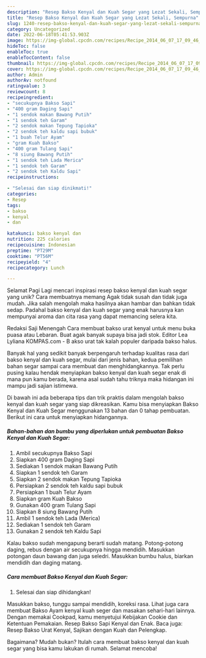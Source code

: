 ```yaml
---
description: "Resep Bakso Kenyal dan Kuah Segar yang Lezat Sekali, Sempurna"
title: "Resep Bakso Kenyal dan Kuah Segar yang Lezat Sekali, Sempurna"
slug: 1240-resep-bakso-kenyal-dan-kuah-segar-yang-lezat-sekali-sempurna
category: Uncategorized
date: 2022-06-18T05:41:53.903Z
image: https://img-global.cpcdn.com/recipes/Recipe_2014_06_07_17_09_46_220_692a35_original_20131105_022753/680x482cq70/bakso-kenyal-dan-kuah-segar-foto-resep-utama.jpg
hideToc: false
enableToc: true
enableTocContent: false
thumbnail: https://img-global.cpcdn.com/recipes/Recipe_2014_06_07_17_09_46_220_692a35_original_20131105_022753/680x482cq70/bakso-kenyal-dan-kuah-segar-foto-resep-utama.jpg
cover: https://img-global.cpcdn.com/recipes/Recipe_2014_06_07_17_09_46_220_692a35_original_20131105_022753/680x482cq70/bakso-kenyal-dan-kuah-segar-foto-resep-utama.jpg
author: Admin
authorAv: notfound
ratingvalue: 3
reviewcount: 8
recipeingredient:
- "secukupnya Bakso Sapi"
- "400 gram Daging Sapi"
- "1 sendok makan Bawang Putih"
- "1 sendok teh Garam"
- "2 sendok makan Tepung Tapioka"
- "2 sendok teh kaldu sapi bubuk"
- "1 buah Telur Ayam"
- "gram Kuah Bakso"
- "400 gram Tulang Sapi"
- "8 siung Bawang Putih"
- "1 sendok teh Lada Merica"
- "1 sendok teh Garam"
- "2 sendok teh Kaldu Sapi"
recipeinstructions:

- "Selesai dan siap dinikmati!"
categories:
- Resep
tags:
- bakso
- kenyal
- dan

katakunci: bakso kenyal dan 
nutrition: 225 calories
recipecuisine: Indonesian
preptime: "PT29M"
cooktime: "PT56M"
recipeyield: "4"
recipecategory: Lunch

---
```



Selamat Pagi Lagi mencari inspirasi resep bakso kenyal dan kuah segar yang unik? Cara membuatnya memang Agak tidak susah dan tidak juga mudah. Jika salah mengolah maka hasilnya akan hambar dan bahkan tidak sedap. Padahal bakso kenyal dan kuah segar yang enak harusnya kan mempunyai aroma dan cita rasa yang dapat memancing selera kita.


Redaksi Saji Menengah Cara membuat bakso urat kenyal untuk menu buka puasa atau Lebaran. Buat agak banyak supaya bisa jadi stok. Editor Lea Lyliana KOMPAS.com - B akso urat tak kalah populer daripada bakso halus.

Banyak hal yang sedikit banyak berpengaruh terhadap kualitas rasa dari bakso kenyal dan kuah segar, mulai dari jenis bahan, kedua pemilihan bahan segar sampai cara membuat dan menghidangkannya. Tak perlu pusing kalau hendak menyiapkan bakso kenyal dan kuah segar enak di mana pun kamu berada, karena asal sudah tahu triknya maka hidangan ini mampu jadi sajian istimewa.


Di bawah ini ada beberapa tips dan trik praktis dalam mengolah bakso kenyal dan kuah segar yang siap dikreasikan. Kamu bisa menyiapkan Bakso Kenyal dan Kuah Segar menggunakan 13 bahan dan 0 tahap pembuatan. Berikut ini cara untuk menyiapkan hidangannya.

<!--inarticleads1-->

##### Bahan-bahan dan bumbu yang diperlukan untuk pembuatan Bakso Kenyal dan Kuah Segar:

1. Ambil secukupnya Bakso Sapi
1. Siapkan 400 gram Daging Sapi
1. Sediakan 1 sendok makan Bawang Putih
1. Siapkan 1 sendok teh Garam
1. Siapkan 2 sendok makan Tepung Tapioka
1. Persiapkan 2 sendok teh kaldu sapi bubuk
1. Persiapkan 1 buah Telur Ayam
1. Siapkan gram Kuah Bakso
1. Gunakan 400 gram Tulang Sapi
1. Siapkan 8 siung Bawang Putih
1. Ambil 1 sendok teh Lada (Merica)
1. Sediakan 1 sendok teh Garam
1. Gunakan 2 sendok teh Kaldu Sapi


Kalau bakso sudah mengapung berarti sudah matang. Potong-potong daging, rebus dengan air secukupnya hingga mendidih. Masukkan potongan daun bawang dan juga seledri. Masukkan bumbu halus, biarkan mendidih dan daging matang. 

<!--inarticleads2-->

##### Cara membuat Bakso Kenyal dan Kuah Segar:


1. Selesai dan siap dihidangkan!

Masukkan bakso, tunggu sampai mendidih, koreksi rasa. Lihat juga cara membuat Bakso Ayam kenyal kuah seger dan masakan sehari-hari lainnya. Dengan memakai Cookpad, kamu menyetujui Kebijakan Cookie dan Ketentuan Pemakaian. Resep Bakso Sapi Kenyal dan Enak. Baca juga: Resep Bakso Urat Kenyal, Sajikan dengan Kuah dan Pelengkap. 

Bagaimana? Mudah bukan? Itulah cara membuat bakso kenyal dan kuah segar yang bisa kamu lakukan di rumah. Selamat mencoba!
